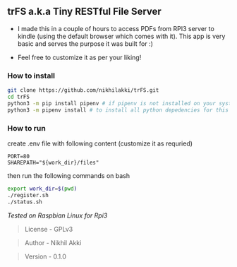 ## trFS a.k.a Tiny RESTful File Server

* I made this in a couple of hours to access PDFs from RPI3 server to kindle (using the default browser which comes with it).
This app is very basic and serves the purpose it was built for :)

* Feel free to customize it as per your liking! 


### How to install

```bash
git clone https://github.com/nikhilakki/trFS.git
cd trFS
python3 -m pip install pipenv # if pipenv is not installed on your system
python3 -m pipenv install # to install all python depedencies for this app
```

### How to run

create .env file with following content (customize it as requried)
```
PORT=80
SHAREPATH="${work_dir}/files"
```
then run the following commands on bash

```bash
export work_dir=$(pwd)
./register.sh
./status.sh
```

*Tested on Raspbian Linux for Rpi3*

> License - GPLv3

> Author - Nikhil Akki

> Version - 0.1.0
